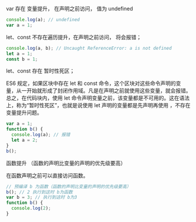 var 存在 变量提升， 在声明之前访问， 值为 undefined

```js
console.log(a); // undefined
var a = 1;
```

let、const 不存在遍历提升，在声明之前访问， 将会报错；

```js
console.log(a, b); // Uncaught ReferenceError: a is not defined
let a = 1;
const b = 1;
```

let、const 存在 暂时性死区；

ES6 规定，如果区块中存在 let 和 const 命令，这个区块对这些命令声明的变量，从一开始就形成了封闭作用域。凡是在声明之前就使用这些变量，就会报错。总之，在代码块内，使用 let 命令声明变量之前，该变量都是不可用的。这在语法上，称为“暂时性死区”，也就是说使用 let 声明的变量都是先声明再使用 ，不存在变量提升问题。

```js
var a = 1;
function b() {
  console.log(a); // 报错
  let a = 2;
}
b();
```

函数提升 （函数的声明比变量的声明的优先级要高）

在函数声明之前可以直接访问函数。

```js
// 预编译 b 为函数（函数的声明比变量的声明的优先级要高）
b(); // 2 执行到这时 b为函数
var b = 3; // 执行到这时 b为3
function b() {
  console.log(2);
}
```
